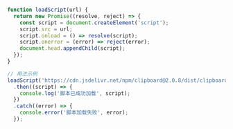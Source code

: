 <!--
 * @Description: 
 * @Author: xlm
 * @Date: 2023-05-05 15:46:50
 * @LastEditTime: 2023-05-05 15:47:04
 * @LastEditors: xlm
-->



```js

function loadScript(url) {
  return new Promise((resolve, reject) => {
    const script = document.createElement('script');
    script.src = url;
    script.onload = () => resolve(script);
    script.onerror = (error) => reject(error);
    document.head.appendChild(script);
  });
}

// 用法示例
loadScript('https://cdn.jsdelivr.net/npm/clipboard@2.0.8/dist/clipboard.min.js')
  .then((script) => {
    console.log('脚本已成功加载', script);
  })
  .catch((error) => {
    console.error('脚本加载失败', error);
  });

```